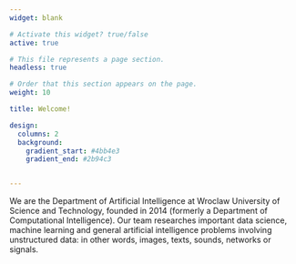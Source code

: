 ```yaml
---
widget: blank

# Activate this widget? true/false
active: true

# This file represents a page section.
headless: true

# Order that this section appears on the page.
weight: 10

title: Welcome!

design:
  columns: 2
  background:
    gradient_start: #4bb4e3
    gradient_end: #2b94c3


---
```


We are the Department of Artificial Intelligence at Wroclaw University of Science and Technology, founded in 2014 (formerly a Department of Computational Intelligence).
Our team researches important data science, machine learning and general artificial intelligence problems involving unstructured data: in other words, images, texts, sounds, networks or signals.
